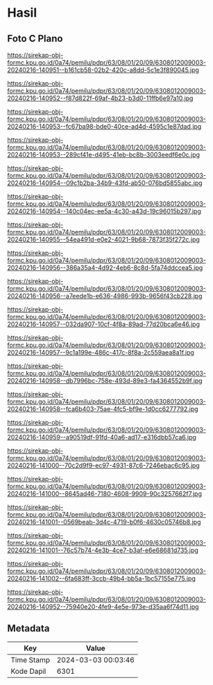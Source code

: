 # Hasil

## Foto C Plano

https://sirekap-obj-formc.kpu.go.id/0a74/pemilu/pdpr/63/08/01/20/09/6308012009003-20240216-140951--b161cb58-02b2-420c-a8dd-5c1e3f890045.jpg

https://sirekap-obj-formc.kpu.go.id/0a74/pemilu/pdpr/63/08/01/20/09/6308012009003-20240216-140952--f87d822f-69af-4b23-b3d0-11ffb6e97a10.jpg

https://sirekap-obj-formc.kpu.go.id/0a74/pemilu/pdpr/63/08/01/20/09/6308012009003-20240216-140953--fc67ba98-bde0-40ce-ad4d-4595c1e87dad.jpg

https://sirekap-obj-formc.kpu.go.id/0a74/pemilu/pdpr/63/08/01/20/09/6308012009003-20240216-140953--289cf41e-d495-41eb-bc8b-3003eedf6e0c.jpg

https://sirekap-obj-formc.kpu.go.id/0a74/pemilu/pdpr/63/08/01/20/09/6308012009003-20240216-140954--09c1b2ba-34b9-43fd-ab50-076bd5855abc.jpg

https://sirekap-obj-formc.kpu.go.id/0a74/pemilu/pdpr/63/08/01/20/09/6308012009003-20240216-140954--140c04ec-ee5a-4c30-a43d-19c96015b297.jpg

https://sirekap-obj-formc.kpu.go.id/0a74/pemilu/pdpr/63/08/01/20/09/6308012009003-20240216-140955--54ea491d-e0e2-4021-9b68-7873f35f272c.jpg

https://sirekap-obj-formc.kpu.go.id/0a74/pemilu/pdpr/63/08/01/20/09/6308012009003-20240216-140956--386a35a4-4d92-4eb6-8c8d-5fa74ddccea5.jpg

https://sirekap-obj-formc.kpu.go.id/0a74/pemilu/pdpr/63/08/01/20/09/6308012009003-20240216-140956--a7eede1b-e636-4986-993b-9656f43cb228.jpg

https://sirekap-obj-formc.kpu.go.id/0a74/pemilu/pdpr/63/08/01/20/09/6308012009003-20240216-140957--032da907-10cf-4f8a-89ad-77d20bca6e46.jpg

https://sirekap-obj-formc.kpu.go.id/0a74/pemilu/pdpr/63/08/01/20/09/6308012009003-20240216-140957--9c1a199e-486c-417c-8f8a-2c559aea8a1f.jpg

https://sirekap-obj-formc.kpu.go.id/0a74/pemilu/pdpr/63/08/01/20/09/6308012009003-20240216-140958--db7996bc-758e-493d-89e3-fa4364552b9f.jpg

https://sirekap-obj-formc.kpu.go.id/0a74/pemilu/pdpr/63/08/01/20/09/6308012009003-20240216-140958--fca6b403-75ae-4fc5-bf9e-1d0cc6277792.jpg

https://sirekap-obj-formc.kpu.go.id/0a74/pemilu/pdpr/63/08/01/20/09/6308012009003-20240216-140959--a90519df-91fd-40a6-ad17-e316dbb57ca6.jpg

https://sirekap-obj-formc.kpu.go.id/0a74/pemilu/pdpr/63/08/01/20/09/6308012009003-20240216-141000--70c2d9f9-ec97-4931-87c6-7246ebac6c95.jpg

https://sirekap-obj-formc.kpu.go.id/0a74/pemilu/pdpr/63/08/01/20/09/6308012009003-20240216-141000--8645ad46-7180-4608-9909-90c3257662f7.jpg

https://sirekap-obj-formc.kpu.go.id/0a74/pemilu/pdpr/63/08/01/20/09/6308012009003-20240216-141001--0569beab-3d4c-4719-b0f6-4630c05746b8.jpg

https://sirekap-obj-formc.kpu.go.id/0a74/pemilu/pdpr/63/08/01/20/09/6308012009003-20240216-141001--76c57b74-4e3b-4ce7-b3af-e6e68681d735.jpg

https://sirekap-obj-formc.kpu.go.id/0a74/pemilu/pdpr/63/08/01/20/09/6308012009003-20240216-141002--6fa683ff-3ccb-49b4-bb5a-1bc57155e775.jpg

https://sirekap-obj-formc.kpu.go.id/0a74/pemilu/pdpr/63/08/01/20/09/6308012009003-20240216-140952--75940e20-4fe9-4e5e-973e-d35aa6f74d11.jpg


## Metadata

| Key        | Value               |
| ---------- | ------------------- |
| Time Stamp | 2024-03-03 00:03:46 |
| Kode Dapil | 6301                |



